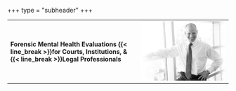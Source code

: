 +++
type = "subheader"
+++

|                                                                      |                                                    |
|----------------------------------------------------------------------|----------------------------------------------------|
| **Forensic Mental Health Evaluations {{< line_break >}}for Courts, Institutions, &{{< line_break >}}Legal Professionals** | ![Evan Freedman](/images/evan-standing-narrow.jpg) |
